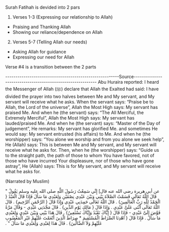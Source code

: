 Surah Fatihah is devided into 2 pars

1. Verses 1-3 (Expressing our relationship to Allah)
  * Praising and Thanking Allah
  * Showing our reliance/dependence on Allah
2. Verses 5-7 (Telling Allah our needs)
  * Asking Allah for guidance
  * Expressing our need for Allah

Verse #4 is a transition between the 2 parts

--------------------------------------------------------Source-----------------------------------------------------------
Abu Huraira reported:
I heard the Messenger of Allah (ﷺ) declare that Allah the Exalted had said: I have divided the prayer into two halves between Me and My servant, and My servant will receive what he asks. When the servant says: “Praise be to Allah, the Lord of the universe”, Allah the Most High says: My servant has praised Me. And when he (the servant) says: “The All Merciful, the Extremely Merciful”, Allah the Most High says: My servant has lauded/praised Me. And when he (the servant) says: “Master of the Day of judgement”, He remarks: My servant has glorified Me. and sometimes He would say: My servant entrusted (his affairs) to Me. And when he (the worshipper) says: “You alone we worship and from you alone we seek help”, He (Allah) says: This is between Me and My servant, and My servant will receive what he asks for. Then, when he (the worshipper) says: “Guide us to the straight path, the path of those to whom You have favored, not of those who have incurred Your displeasure, nor of those who have gone astray”, He (Allah) says: This is for My servant, and My servant will receive what he asks for. 

(Narrated by Muslim)

عن أبي هريرة رضي الله عنه قال] إِنِّي سَمِعْتُ رَسُولَ اللَّهِ صلى الله عليه وسلم يَقُولُ ‏"‏ قَالَ اللَّهُ تَعَالَى قَسَمْتُ الصَّلاَةَ بَيْنِي وَبَيْنَ عَبْدِي نِصْفَيْنِ وَلِعَبْدِي مَا سَأَلَ فَإِذَا قَالَ الْعَبْدُ ‏{‏ الْحَمْدُ لِلَّهِ رَبِّ الْعَالَمِينَ‏}‏ ‏.‏ قَالَ اللَّهُ تَعَالَى حَمِدَنِي عَبْدِي وَإِذَا قَالَ ‏{‏ الرَّحْمَنِ الرَّحِيمِ‏}‏ ‏.‏ قَالَ اللَّهُ تَعَالَى أَثْنَى عَلَىَّ عَبْدِي ‏.‏ وَإِذَا قَالَ ‏{‏ مَالِكِ يَوْمِ الدِّينِ‏}‏ ‏.‏ قَالَ مَجَّدَنِي عَبْدِي - وَقَالَ مَرَّةً فَوَّضَ إِلَىَّ عَبْدِي - فَإِذَا قَالَ ‏{‏ إِيَّاكَ نَعْبُدُ وَإِيَّاكَ نَسْتَعِينُ‏}‏ ‏.‏ قَالَ هَذَا بَيْنِي وَبَيْنَ عَبْدِي وَلِعَبْدِي مَا سَأَلَ ‏.‏ فَإِذَا قَالَ ‏{‏ اهْدِنَا الصِّرَاطَ الْمُسْتَقِيمَ * صِرَاطَ الَّذِينَ أَنْعَمْتَ عَلَيْهِمْ غَيْرِ الْمَغْضُوبِ عَلَيْهِمْ وَلاَ الضَّالِّينَ‏}‏ ‏.‏ قَالَ هَذَا لِعَبْدِي وَلِعَبْدِي مَا سَأَلَ ‏"‏ ‏.‏ 
